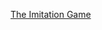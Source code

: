 ---
layout: post
wordpress_id: 1733
wordpress_url: http://noesbueno.com/archives/1733
date: '2014-07-24 19:39:58 -0500'
date_gmt: '2014-07-25 00:39:58 -0500'
body: |
  <p><a href="http://kottke.org/14/07/the-imitation-game">The Imitation Game</a></p>
---